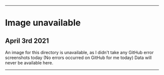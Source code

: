 
***

# Image unavailable

## April 3rd 2021

An image for this directory is unavailable, as I didn't take any GitHub error screenshots today (No errors occurred on GitHub for me today) Data will never be available here.

***
